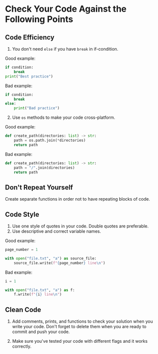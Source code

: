 # Сheck Your Code Against the Following Points

## Code Efficiency

1. You don't need `else` if you have `break` in if-condition.

Good example:

```python
if condition:
    break
print("Best practice")
```

Bad example:

```python
if condition:
    break
else:
    print("Bad practice")
```

2. Use `os` methods to make your code cross-platform.

Good example:

```python
def create_path(directories: list) -> str:
    path = os.path.join(*directories)
    return path
```

Bad example:

```python
def create_path(directories: list) -> str:
    path = "/".join(directories)
    return path
```

## Don't Repeat Yourself

Create separate functions in order not to have repeating blocks of code.

## Code Style

1. Use one style of quotes in your code. Double quotes are preferable.
2. Use descriptive and correct variable names.

Good example:

```python
page_number = 1

with open("file.txt", "a") as source_file:
    source_file.write(f"{page_number} line\n")
```

Bad example:

```python
i = 1

with open("file.txt", "a") as f:
    f.write(f"{i} line\n")
```

## Clean Code

1. Add comments, prints, and functions to check your solution when you write your code. 
Don't forget to delete them when you are ready to commit and push your code.

2. Make sure you've tested your code with different flags and it works correctly.
